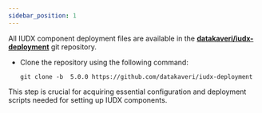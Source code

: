 ```yaml
---
sidebar_position: 1
---
```



All IUDX component deployment files are available in the **[datakaveri/iudx-deployment](https://github.com/datakaveri/iudx-deployment/tree/5.0.0)** git repository.

+ Clone the repository using the following command:

    ```
    git clone -b  5.0.0 https://github.com/datakaveri/iudx-deployment
    ```

This step is crucial for acquiring essential configuration and deployment scripts needed for setting up IUDX components.